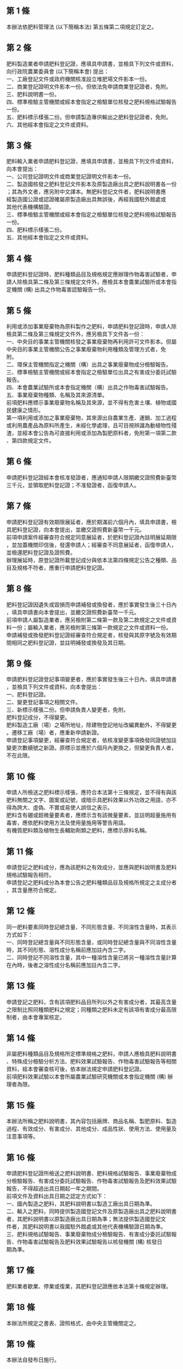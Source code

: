 第 1 條
-------
本辦法依肥料管理法 (以下簡稱本法) 第五條第二項規定訂定之。

第 2 條
-------
肥料製造業者申請肥料登記證，應填具申請書，並檢具下列文件或資料，  
向行政院農業委員會 (以下簡稱本會) 提出：  
一、工廠登記文件或政府機關核准設立堆肥場文件影本一份。  
二、商業登記證明文件影本一份。但依法免申請商業登記證者，免附。  
三、肥料說明書一份。  
四、標準檢驗主管機關或經本會指定之檢驗單位核發之肥料規格試驗報告  
    一份。  
五、肥料標示樣張二份。但申請製造專供輸出之肥料登記證者，免附。  
六、其他經本會指定之文件或資料。

第 3 條
-------
肥料輸入業者申請肥料登記證，應填具申請書，並檢具下列文件或資料，  
向本會提出：  
一、公司登記證明文件或商業登記證明文件影本一份。  
二、製造國核發之肥料登記文件影本及原製造廠出具之肥料說明書各一份  
    ；其為外文者，應另附中文譯本。無肥料登記文件者，肥料說明書應  
    經製造國公證或認證確屬原製造廠出具無誤後，再經我國駐外館處或  
    其他代表機構驗證。  
三、標準檢驗主管機關或經本會指定之檢驗單位核發之肥料規格試驗報告  
    一份。  
四、肥料標示樣張二份。  
五、其他經本會指定之文件或資料。

第 4 條
-------
申請肥料登記證時，肥料種類品目及規格規定應辦理作物毒害試驗者，申  
請人除檢具第二條及第三條規定文件外，應檢具本會農業試驗所或本會指  
定機關 (構) 出具之作物毒害認驗報告一份。

第 5 條
-------
利用或添加事業廢棄物為原料製作之肥料，申請肥料登記證時，申請人除  
檢具第二條及第三條規定文件外，應另檢具下文件各一份：  
一、中央目的事業主管機關核發之事業廢棄物再利用許可文件影本。但屬  
    中央目的事業主管機關公告之事業廢棄物利用種類及管理方式者，免  
    附。  
二、環保主管機關指定之機關（構）出具之事業廢棄物成分檢驗報告。  
三、標準檢驗主管機關或經本會指定之檢驗單位出具之有害成分委託試驗  
    報告。  
四、本會農業試驗所或本會指定機關（構）出具之作物毒害試驗報告。  
五、事業廢棄物種類、名稱及其來源清單。  
前項肥料應標示事業廢棄物名稱及其來源，並不得有危害土壤、植物或國  
民健康之情形。  
第一項利用或添加之事業廢棄物，其來源出自農業生產、運銷、加工過程  
或利用農產品為原料所產生，未經化學處理，且可目視辨識為動植物性殘  
渣，並經本會公告為可直接利用或添加為製肥原料者，免附第一項第二款  
、第四款規定文件。

第 6 條
-------
申請肥料登記證經本會核准發證者，應通知申請人限期繳交證照費新臺幣  
三千元，並領取肥料登記證；不准發證者，函復申請人。

第 7 條
-------
申請肥料登記證有效期限展延者，應於期滿前六個月內，填具申請書，檢  
具肥料登記證，向本會提出，並繳交證照費新臺幣一千元。  
前項申請案件經審查符合規定同意展延者，於肥料登記證內註明展延期限  
，並加蓋機關印信後，發還申請人；經審查不同意展延者，函復申請人，  
並檢還肥料登記證及證照費。  
辦理展延時，原登記證所載登記成分與依本法第四條規定公告之種類、品  
目及規格不符者，應重行申請肥料登記證。

第 8 條
-------
肥料登記證因遺失或毀損而申請補發或換發者，應於事實發生後三十日內  
，填具申請書向本會提出，並繳交證照費新臺幣一千元。  
前項申請人屬製造業者，應另檢附第二條第一款及第二款規定之文件或資  
料一份；屬輸入業者，應另檢附第三條第一款規定之文件或資料一份。  
申請補發或換發肥料登記證經審查符合規定者，核發與其原字號及有效期  
間相同之肥料登記證，並註明補發或換發及其日期。

第 9 條
-------
申請肥料登記證登記事項變更者，應於事實發生後三十日內，填具申請書  
，並檢具下列文件或資料，向本會提出：  
一、肥料登記證。  
二、變更登記事項之相關文件。  
三、新標示樣張二份。但申請負責人變更者，免附。  
肥料登記成分，不得變更。  
肥料製造工廠（場）之場所地址，除建物登記地址改編異動外，不得變更  
。遷移工廠（場）者，應重新申請新證。  
申請登記事項變更，經審查符合規定者，依核准變更事項換發同證號加註  
變更次數續號之新證。原標示並應於六個月內更換之，但變更負責人者，  
不在此限。

第 10 條
--------
申請人所檢送之肥料標示樣張，應符合本法第十三條規定，並不得有與該  
肥料無關之文字、圖案或記號，或暗示具肥料效果以外功效之用語，亦不  
得為誇大、虛偽、不實或易使人誤信之表示。  
肥料含有硼或鉬微量要素者，應標示含有該微量要素，並註明超量施用有  
毒害，應依肥料使用方法及使用量施用等警告用語。  
有機質肥料類及植物生長輔助劑類之肥料，應標示原料名稱。

第 11 條
--------
申請登記之肥料成分，應為該肥料之有效成分，並應與肥料說明書及肥料  
規格試驗報告相符。  
申請登記之肥料成分為本會公告之肥料種類品目及規格所規定之主成分者  
，其含量應符合規定。

第 12 條
--------
同一肥料要素同時登記總含量、不同形態含量、不同溶性含量時，其表示  
方式如下：  
一、同時登記總含量與不同形態含量，或同時登記總含量與不同溶性含量  
    時，其不同形態、溶性成分名稱前應加註內含二字。  
二、同時登記不同溶性含量，其中一種溶性含量已將另一種溶性含量計算  
    在內時，後者之溶性成分名稱前應加註內含二字。

第 13 條
--------
申請登記之肥料，含有該項肥料品目所列以外之有害成分者，其最高含量  
之限制比照同種類肥料之規定；同種類之肥料未定有該項有害成分最高限  
制者，由本會專案核定。

第 14 條
--------
非屬肥料種類品目及規格所定標準規格之肥料，申請人應檢具肥料說明書  
、特殊成分檢驗分析方法、肥料效果試驗報告、作物毒害試驗報告等相關  
資料，經本會審查核可後，依本辦法規定申請肥料登記證。  
前項肥料效果試驗以本會所屬農業試驗研究機關或本會指定機關 (構) 辦  
理者為限。

第 15 條
--------
本辦法所稱之肥料說明書，其內容包括廠牌、商品名稱、製肥原料、製造  
過程、有效成分、有害成分、其他成分、成品性狀、使用方法、使用量及  
注意事項等。

第 16 條
--------
申請肥料登記證所檢送之肥料說明書、肥料規格試驗報告、事業廢棄物成  
分檢驗報告、有害成分委託試驗報告、作物毒害試驗報告及肥料效果試驗  
報告，不得超過出具日期起一年之期間。  
前項文件及資料出具日期之認定方式如下：  
一、國內製造之肥料，其肥料說明書以製造工廠出具日期為準。  
二、輸入之肥料，同時提供製造國登記文件及原製造廠出具之肥料說明書  
    者，其肥料說明書以原製造廠出具日期為準；無法提供製造國登記文  
    件者，其肥料說明書以我國駐外館處或其他代表機構驗證日期為準。  
三、肥料規格試驗報告、事業廢棄物成分檢驗報告、有害成分委託試驗報  
    告、作物毒害試驗報告及肥料效果試驗報告以核發機關 (構) 核發日  
    期為準。

第 17 條
--------
肥料業者歇業、停業或復業，其肥料登記證應依本法第十條規定辦理。

第 18 條
--------
本辦法所規定之書表、證照格式，由中央主管機關定之。

第 19 條
--------
本辦法自發布日施行。

